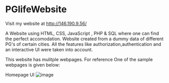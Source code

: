 # PGlifeWebsite
Visit my website at http://146.190.9.56/

A Website using HTML, CSS, JavaScript , PHP & SQL where one can find the perfect accomodation.
Website created from a dummy data of different PG's of certain cities.
All the features like authorization,authentication and an interactive UI were taken into account.

This website has mulitple webpages. For reference One of the sample webpages is given below:

Homepage UI 
![image](https://github.com/ReX027/PGlifeWebsite/assets/90253821/29a6ddcc-fee5-427a-8742-02a760a87a7b)

